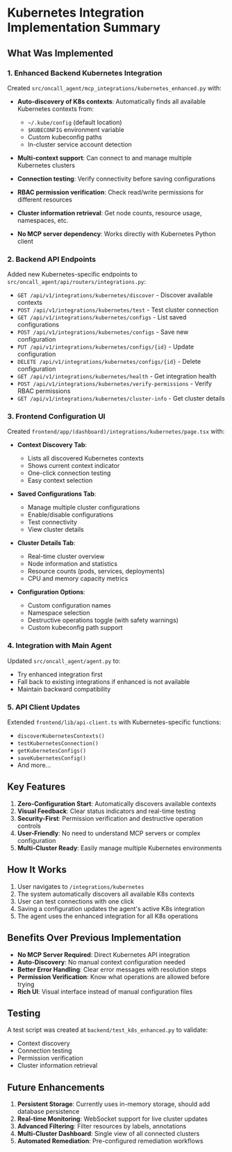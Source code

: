# Kubernetes Integration Implementation Summary

## What Was Implemented

### 1. Enhanced Backend Kubernetes Integration

Created `src/oncall_agent/mcp_integrations/kubernetes_enhanced.py` with:

- **Auto-discovery of K8s contexts**: Automatically finds all available Kubernetes contexts from:
  - `~/.kube/config` (default location)
  - `$KUBECONFIG` environment variable
  - Custom kubeconfig paths
  - In-cluster service account detection

- **Multi-context support**: Can connect to and manage multiple Kubernetes clusters
- **Connection testing**: Verify connectivity before saving configurations
- **RBAC permission verification**: Check read/write permissions for different resources
- **Cluster information retrieval**: Get node counts, resource usage, namespaces, etc.
- **No MCP server dependency**: Works directly with Kubernetes Python client

### 2. Backend API Endpoints

Added new Kubernetes-specific endpoints to `src/oncall_agent/api/routers/integrations.py`:

- `GET /api/v1/integrations/kubernetes/discover` - Discover available contexts
- `POST /api/v1/integrations/kubernetes/test` - Test cluster connection
- `GET /api/v1/integrations/kubernetes/configs` - List saved configurations
- `POST /api/v1/integrations/kubernetes/configs` - Save new configuration
- `PUT /api/v1/integrations/kubernetes/configs/{id}` - Update configuration
- `DELETE /api/v1/integrations/kubernetes/configs/{id}` - Delete configuration
- `GET /api/v1/integrations/kubernetes/health` - Get integration health
- `POST /api/v1/integrations/kubernetes/verify-permissions` - Verify RBAC permissions
- `GET /api/v1/integrations/kubernetes/cluster-info` - Get cluster details

### 3. Frontend Configuration UI

Created `frontend/app/(dashboard)/integrations/kubernetes/page.tsx` with:

- **Context Discovery Tab**: 
  - Lists all discovered Kubernetes contexts
  - Shows current context indicator
  - One-click connection testing
  - Easy context selection

- **Saved Configurations Tab**:
  - Manage multiple cluster configurations
  - Enable/disable configurations
  - Test connectivity
  - View cluster details

- **Cluster Details Tab**:
  - Real-time cluster overview
  - Node information and statistics
  - Resource counts (pods, services, deployments)
  - CPU and memory capacity metrics

- **Configuration Options**:
  - Custom configuration names
  - Namespace selection
  - Destructive operations toggle (with safety warnings)
  - Custom kubeconfig path support

### 4. Integration with Main Agent

Updated `src/oncall_agent/agent.py` to:
- Try enhanced integration first
- Fall back to existing integrations if enhanced is not available
- Maintain backward compatibility

### 5. API Client Updates

Extended `frontend/lib/api-client.ts` with Kubernetes-specific functions:
- `discoverKubernetesContexts()`
- `testKubernetesConnection()`
- `getKubernetesConfigs()`
- `saveKubernetesConfig()`
- And more...

## Key Features

1. **Zero-Configuration Start**: Automatically discovers available contexts
2. **Visual Feedback**: Clear status indicators and real-time testing
3. **Security-First**: Permission verification and destructive operation controls
4. **User-Friendly**: No need to understand MCP servers or complex configuration
5. **Multi-Cluster Ready**: Easily manage multiple Kubernetes environments

## How It Works

1. User navigates to `/integrations/kubernetes`
2. The system automatically discovers all available K8s contexts
3. User can test connections with one click
4. Saving a configuration updates the agent's active K8s integration
5. The agent uses the enhanced integration for all K8s operations

## Benefits Over Previous Implementation

- **No MCP Server Required**: Direct Kubernetes API integration
- **Auto-Discovery**: No manual context configuration needed
- **Better Error Handling**: Clear error messages with resolution steps
- **Permission Verification**: Know what operations are allowed before trying
- **Rich UI**: Visual interface instead of manual configuration files

## Testing

A test script was created at `backend/test_k8s_enhanced.py` to validate:
- Context discovery
- Connection testing
- Permission verification
- Cluster information retrieval

## Future Enhancements

1. **Persistent Storage**: Currently uses in-memory storage, should add database persistence
2. **Real-time Monitoring**: WebSocket support for live cluster updates
3. **Advanced Filtering**: Filter resources by labels, annotations
4. **Multi-Cluster Dashboard**: Single view of all connected clusters
5. **Automated Remediation**: Pre-configured remediation workflows